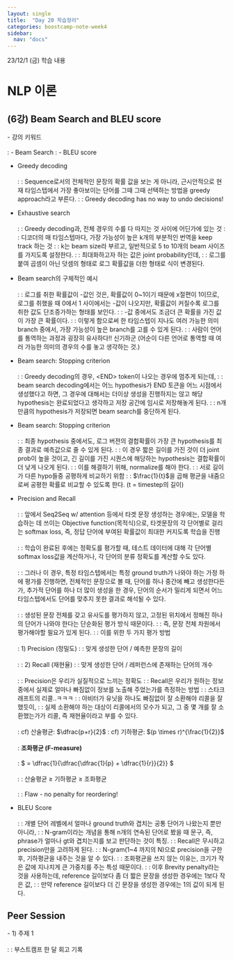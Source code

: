 ```yaml
---
layout: single
title:  "Day 20 학습정리"
categories: boostcamp-note-week4
sidebar:
  nav: "docs"
---
```


23/12/1 (금) 학습 내용

<h1>NLP 이론</h1>


<h2>(6강) Beam Search and BLEU score</h2>
- 강의 키워드<br><br>
: - Beam Search
: - BLEU score

- Greedy decoding<br><br>
: : Sequence로서의 전체적인 문장의 확률 값을 보는 게 아니라, 근시안적으로 현재 타임스텝에서 가장 좋아보이는 단어를 그때 그때 선택하는 방법을 greedy approach라고 부른다.
: : Greedy decoding has no way to undo decisions!

- Exhaustive search<br><br>
: : Greedy decoding과, 전체 경우의 수를 다 따지는 것 사이에 어딘가에 있는 것
: : 디코더의 매 타임스텝마다, 가장 가능성이 높은 k개의 부분적인 번역을 keep track 하는 것
: : k는 beam size라 부르고, 일반적으로 5 to 10개의 beam 사이즈를 가지도록 설정한다.
: : 최대화하고자 하는 값은 joint probability인데,
: : 로그를 붙여 곱셈이 아닌 덧셈의 형태로 로그 확률값을 더한 형태로 식이 변경된다.

- Beam search의 구체적인 예시<br><br>
: :  로그를 취한 확률값이 -값인 것은, 확률값이 0~1이기 때문에 x절편이 1이므로, 로그를 취했을 때 0에서 1 사이에서는 -값이 나오지만, 확률값이 커질수록 로그를 취한 값도 단조증가하는 형태를 보인다.
: : -값 중에서도 조금더 큰 확률을 가진 값이 가장 큰 확률이다.
: : 이렇게 함으로써 한 타임스텝이 지나도 여러 가능한 의미 branch 중에서, 가장 가능성이 높은 branch를 고를 수 있게 된다.
: : 사람이 언어를 통역하는 과정과 굉장히 유사하다!! 신기하군 (어순이 다른 언어로 통역할 때 여러 가능한 의미의 경우의 수를 놓고 생각하는 것.)

- Beam search: Stopping criterion<br><br>
: : Greedy decoding의 경우, \<END> token이 나오는 경우에 멈추게 되는데,
: : beam search decoding에서는 어느 hypothesis가 END 토큰을 어느 시점에서 생성했다고 하면, 그 경우에 대해서는 더이상 생성을 진행하지는 않고 해당 hypothesis는 완료되었다고 생각하고 저장 공간에 임시로 저장해놓게 된다.
: : n개만큼의 hypothesis가 저장되면 beam search를 중단하게 된다.

- Beam search: Stopping criterion<br><br>
: : 최종 hypothesis 중에서도, 로그 버젼의 결합확률이 가장 큰 hypothesis를 최종 결과로 예측값으로 줄 수 있게 된다.
: : 이 경우 짧은 길이를 가진 것이 더 joint prob이 높을 것이고, 긴 길이를 가진 시퀀스에 해당하는 hypothesis는 결합확률이 더 낮게 나오게 된다.
: : 이를 해결하기 위해, normalize를 해야 한다.
: : 서로 길이가 다른 hypo들중 공평하게 비교하기 위함
: :  $\frac{1}{t}$을 곱해 평균을 내줌으로써 공평한 확률로 비교할 수 있도록 한다. (t = timestep의 길이)

- Precision and Recall<br><br>
: : 앞에서 Seq2Seq w/ attention 등에서 타겟 문장 생성하는 경우에는, 모델을 학습하는 데 쓰이는 Objective function(목적식)으로, 타겟문장의 각 단어별로 걸리는 softmax loss, 즉, 정답 단어에 부여된 확률값이 최대한 커지도록 학습을 진행
<br><br>
: : 학습이 완료된 후에는 정확도를 평가할 때, 테스트 데이터에 대해 각 단어별 softmax loss값을 계산하거나, 각 단어의 분류 정확도를 계산할 수도 있다.
<br><br>
: : 그러나 이 경우, 특정 타임스텝에서는 특정 ground truth가 나와야 하는 가정 하에 평가를 진행하면, 전체적인 문장으로 볼 때, 단어를 하나 중간에 빼고 생성한다든가, 추가적 단어를 하나 더 많이 생성을 한 경우, 단어의 순서가 밀리게 되면서 어느 타임스텝에서도 단어를 맞추지 못한 결과로 해석될 수 있다.
<br><br>
: : 생성된 문장 전체를 갖고 유사도를 평가하지 않고, 고정된 위치에서 정해진 하나의 단어가 나와야 한다는 단순화된 평가 방식 때문이다.
: : 즉, 문장 전체 차원에서 평가해야할 필요가 있게 된다.
: : 이를 위한 두 가지 평가 방법<br><br>
: 1) Precision (정밀도)
: : 맞게 생성한 단어 / 예측한 문장의 길이 
<br><br>
: : 2) Recall (재현율)
: : 맞게 생성한 단어 / 레퍼런스에 존재하는 단어의 개수
<br><br>
: : Precision은 우리가 실질적으로 느끼는 정확도
: : Recall은 우리가 원하는 정보 중에서 실제로 얼마나 빠짐없이 정보를 노출해 주었는가를 측정하는 방법
: : 스타크래프트의 리콜..ㅋㅋㅋ
: : 아비터가 유닛을 하나도 빠짐없이 잘 소환해야 리콜을 잘 했듯이,
: : 실제 소환해야 하는 대상이 리콜에서의 모수가 되고, 그 중 몇 개를 잘 소환했는가가 리콜, 즉 재현율이라고 부를 수 있다.
<br><br>
: cf) 산술평균:  $\dfrac{p+r}{2}$
: cf) 기하평균: $(p \times r)^{\frac{1}{2}}$
<br><br>
: **조화평균 (F-measure)**<br><br>
:  $ = \dfrac{1}{\dfrac{\dfrac{1}{p} +  \dfrac{1}{r}}{2}}  $
<br><br>
: : 산술평균 $\geq$ 기하평균 $\geq$ 조화평균
<br><br>
: : Flaw - no penalty for reordering!

- BLEU Score<br><br>
: : 개별 단어 레벨에서 얼마나 ground truth와 겹치는 공통 단어가 나왔는지 뿐만 아니라,
: : N-gram이라는 개념을 통해 n개의 연속된 단어로 봤을 때 문구, 즉, phrase가 얼마나 gt와 겹치는지를 보고 판단하는 것이 특징.
: : Recall은 무시하고 precision만을 고려하게 된다.
: : N-gram(1~4 까지의 N)으로 precision을 구한 후, 기하평균을 내주는 것을 알 수 있다.
: : 조화평균을 쓰지 않는 이유는, 크기가 작은 값에 지나치게 큰 가중치를 주는 특성 때문이다.
: : 이후 Brevity penalty라는 것을 사용하는데, reference 길이보다 좀 더 짧은 문장을 생성한 경우에는 1보다 작은 값,
: : 만약 reference 길이보다 더 긴 문장을 생성한 경우에는 1의 값이 되게 된다.


<h2>Peer Session</h2>
- 1) 주제 1<br><br>
: : 부스트캠프 한 달 회고 기록